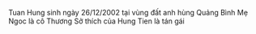 Tuan Hung  sinh ngày 26/12/2002 tại vùng đất anh hùng Quảng Bình 
Mẹ Ngoc  là cô Thương
Sở thích của Hung Tien là tán gái


